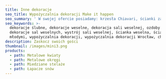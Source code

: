 ```yaml
---
title: Inne dekoracje
seo_title: Wypożyczalnia dekoracji Make it happen
seo_summary: ' W swojej ofercie posiadamy: krzesła Chiavari, ścianki za młodą parę, podtalerze i wiele innych weselnych dekoracji. '
seo_keywords: >-
  dekoracje ślubne, dekoracje weselne, dekoracja sali weselnej, ozdoby ślubne,
  dekoracje sal weselnych, wystrój sali weselnej, ścianka weselna, ścianka za
  młodymi, wypożyczalnia dekoracji, wypożyczalnia dekoracji Wrocław, chiavari
description: Zaskocz swoich gości
thumbnail: /images/mini3.png
products:
  - path: Metalowe kwiaty
  - path: Metalowe okręgi
  - path: Miedziane stelaże
  - path: Łapacze snów
---
```


